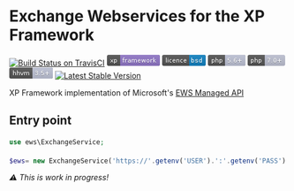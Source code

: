 Exchange Webservices for the XP Framework
=========================================

[![Build Status on TravisCI](https://secure.travis-ci.org/xp-forge/ews.svg)](http://travis-ci.org/xp-forge/ews)
[![XP Framework Module](https://raw.githubusercontent.com/xp-framework/web/master/static/xp-framework-badge.png)](https://github.com/xp-framework/core)
[![BSD Licence](https://raw.githubusercontent.com/xp-framework/web/master/static/licence-bsd.png)](https://github.com/xp-framework/core/blob/master/LICENCE.md)
[![Required PHP 5.6+](https://raw.githubusercontent.com/xp-framework/web/master/static/php-5_6plus.png)](http://php.net/)
[![Supports PHP 7.0+](https://raw.githubusercontent.com/xp-framework/web/master/static/php-7_0plus.png)](http://php.net/)
[![Supports HHVM 3.5+](https://raw.githubusercontent.com/xp-framework/web/master/static/hhvm-3_5plus.png)](http://hhvm.com/)
[![Latest Stable Version](https://poser.pugx.org/xp-forge/ews/version.png)](https://packagist.org/packages/xp-forge/ews)

XP Framework implementation of Microsoft's [EWS Managed API](https://msdn.microsoft.com/en-us/library/office/dn567668%28v=exchg.150%29.aspx)

Entry point
-----------

```php
use ews\ExchangeService;

$ews= new ExchangeService('https://'.getenv('USER').':'.getenv('PASS').'@owa.example.com/EWS/Exchange.asmx');
```

*:warning: This is work in progress!*